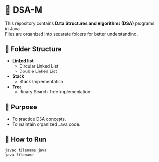 # 🚀 DSA-M

This repository contains **Data Structures and Algorithms (DSA)** programs in Java.  
Files are organized into separate folders for better understanding.  

## 📂 Folder Structure
- **Linked list**
  - Circular Linked List
  - Double Linked List
- **Stack**
  - Stack Implementation
- **Tree**
  - Rinary Search Tree Implementation
## 🎯 Purpose
- To practice DSA concepts.
- To maintain organized Java code.

## 🔗 How to Run
```bash
javac filename.java
java filename

